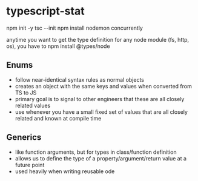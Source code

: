 # typescript-stat

npm init -y
tsc --init
npm install nodemon concurrently

anytime you want to get the type definition for any node module (fs, http, os), you have to npm install @types/node

## Enums
- follow near-identical syntax rules as normal objects
- creates an object with the same keys and values when converted from TS to JS
- primary goal is to signal to other engineers that these are all closely related values
- use whenever you have a small fixed set of values that are all closely related and known at compile time

## Generics
- like function arguments, but for types in class/function definition
- allows us to define the type of a property/argument/return value at a future point
- used heavily when writing reusable ode 